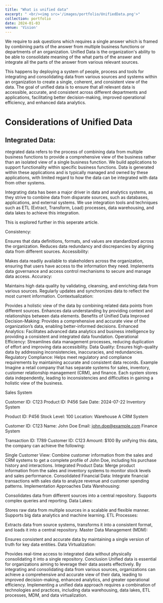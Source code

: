 ```yaml
---
title: "What is unified data"
excerpt: " <br/><img src='/images/portfolio/UnifiedData.png'>"
collection: portfolio
date: 2024-01-03
venue: 'Vision'
---
```


We require to ask questions which requires a single answer which is framed by combining parts of the answer from multiple business functions or departments of an organization. Unified Data is the organization's ability to be able to consolidate meaning of the what parts of the answer and integrate all the parts of the answer from various relevant sources. 

This happens by deploying a system of people, process and tools for integrating and consolidating data from various sources and systems within an organization to create a single, coherent, and consistent view of the data. The goal of unified data is to ensure that all relevant data is accessible, accurate, and consistent across different departments and applications, facilitating better decision-making, improved operational efficiency, and enhanced data analytics.

# Considerations of Unified Data

## Integrated Data:
ntegrated data refers to the process of combining data from multiple business functions to provide a comprehensive view of the business rather than an isolated view of a single business function. We build applications to support functionality within specific business functions. Data is generated within these applications and is typically managed and owned by these applications, with limited regard to how the data can be integrated with data from other systems.

Integrating data has been a major driver in data and analytics systems, as they strive to combine data from disparate sources, such as databases, applications, and external systems. We use integration tools and techniques such as ETL (Extract, Transform, Load) processes, data warehousing, and data lakes to achieve this integration. 

This is explored further in this seperate article.

Consistency:

Ensures that data definitions, formats, and values are standardized across the organization.
Reduces data redundancy and discrepancies by aligning data from different sources.
Accessibility:

Makes data readily available to stakeholders across the organization, ensuring that users have access to the information they need.
Implements data governance and access control mechanisms to secure and manage data access.
Accuracy:

Maintains high data quality by validating, cleansing, and enriching data from various sources.
Regularly updates and synchronizes data to reflect the most current information.
Contextualization:

Provides a holistic view of the data by combining related data points from different sources.
Enhances data understanding by providing context and relationships between data elements.
Benefits of Unified Data
Improved Decision-Making: Provides a comprehensive and accurate view of the organization’s data, enabling better-informed decisions.
Enhanced Analytics: Facilitates advanced data analytics and business intelligence by providing a consistent and integrated data foundation.
Operational Efficiency: Streamlines data management processes, reducing duplication of effort and improving data accessibility.
Data Quality: Ensures high-quality data by addressing inconsistencies, inaccuracies, and redundancies.
Regulatory Compliance: Helps meet regulatory and compliance requirements by maintaining accurate and consistent data records.
Example
Imagine a retail company that has separate systems for sales, inventory, customer relationship management (CRM), and finance. Each system stores data independently, leading to inconsistencies and difficulties in gaining a holistic view of the business.

Sales System

Customer ID: C123
Product ID: P456
Sale Date: 2024-07-22
Inventory System

Product ID: P456
Stock Level: 100
Location: Warehouse A
CRM System

Customer ID: C123
Name: John Doe
Email: john.doe@example.com
Finance System

Transaction ID: T789
Customer ID: C123
Amount: $100
By unifying this data, the company can achieve the following:

Single Customer View: Combine customer information from the sales and CRM systems to get a complete profile of John Doe, including his purchase history and interactions.
Integrated Product Data: Merge product information from the sales and inventory systems to monitor stock levels and sales performance.
Consolidated Financial Data: Integrate financial transactions with sales data to analyze revenue and customer spending patterns.
Implementation Approaches
Data Warehousing:

Consolidates data from different sources into a central repository.
Supports complex queries and reporting.
Data Lakes:

Stores raw data from multiple sources in a scalable and flexible manner.
Supports big data analytics and machine learning.
ETL Processes:

Extracts data from source systems, transforms it into a consistent format, and loads it into a central repository.
Master Data Management (MDM):

Ensures consistent and accurate data by maintaining a single version of truth for key data entities.
Data Virtualization:

Provides real-time access to integrated data without physically consolidating it into a single repository.
Conclusion
Unified data is essential for organizations aiming to leverage their data assets effectively. By integrating and consolidating data from various sources, organizations can achieve a comprehensive and accurate view of their data, leading to improved decision-making, enhanced analytics, and greater operational efficiency. Implementing a unified data approach requires a combination of technologies and practices, including data warehousing, data lakes, ETL processes, MDM, and data virtualization.
